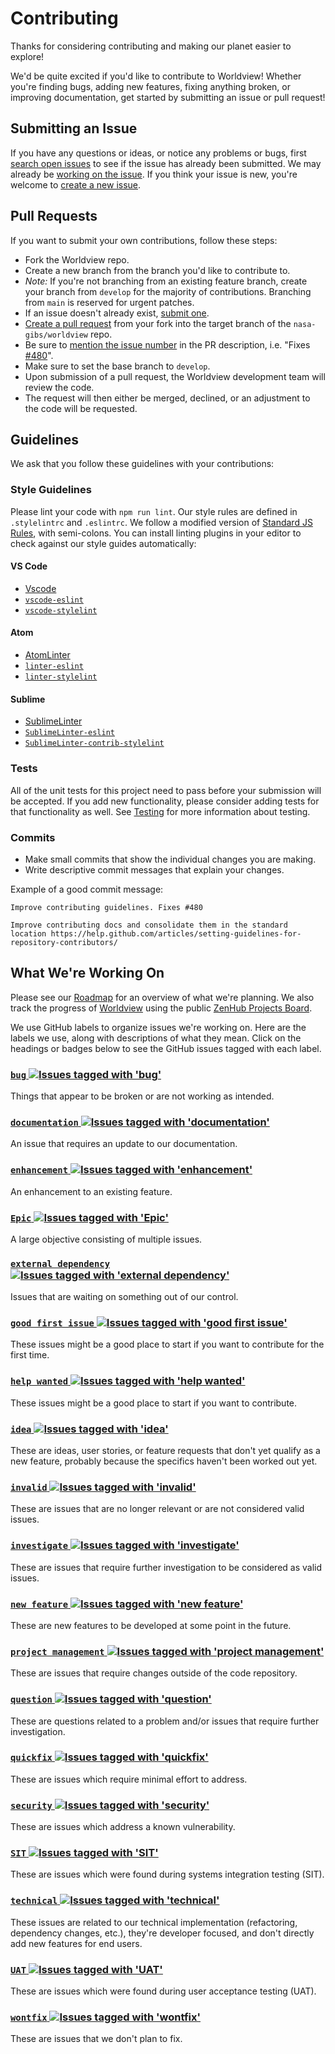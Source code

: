 # Contributing

Thanks for considering contributing and making our planet easier to explore!

We'd be quite excited if you'd like to contribute to Worldview! Whether you're
finding bugs, adding new features, fixing anything broken, or improving
documentation, get started by submitting an issue or pull request!

## Submitting an Issue

If you have any questions or ideas, or notice any problems or bugs, first
[search open issues](https://github.com/nasa-gibs/worldview/issues) to see if
the issue has already been submitted. We may already be
[working on the issue](#what-were-working-on). If you think your issue is new,
you're welcome to [create a new issue](https://github.com/nasa-gibs/worldview/issues/new).

## Pull Requests

If you want to submit your own contributions, follow these steps:

* Fork the Worldview repo.
* Create a new branch from the branch you'd like to contribute to.
* *Note:* If you're not branching from an existing feature branch, create your branch from `develop` for the majority of contributions. Branching from `main` is reserved for urgent patches.
* If an issue doesn't already exist, [submit one](#submitting-an-issue).
* [Create a pull request](https://help.github.com/articles/creating-a-pull-request/) from your fork into the target branch of the `nasa-gibs/worldview` repo.
* Be sure to [mention the issue number](https://help.github.com/articles/closing-issues-using-keywords/) in the PR description, i.e. "Fixes [#480](https://github.com/nasa-gibs/worldview/issues/480)".
* Make sure to set the base branch to `develop`.
* Upon submission of a pull request, the Worldview development team will review the code.
* The request will then either be merged, declined, or an adjustment to the code will be requested.

## Guidelines

We ask that you follow these guidelines with your contributions:

### Style Guidelines

Please lint your code with `npm run lint`. Our style rules are defined in
`.stylelintrc` and `.eslintrc`. We follow a modified version of
[Standard JS Rules](https://github.com/standard/standard#the-rules), with
semi-colons. You can install linting plugins in your editor to check against
our style guides automatically:

#### VS Code

* [Vscode](https://code.visualstudio.com/)
* [`vscode-eslint`](https://github.com/microsoft/vscode-eslint)
* [`vscode-stylelint`](https://github.com/stylelint/vscode-stylelint)

#### Atom

* [AtomLinter](https://atomlinter.github.io/)
* [`linter-eslint`](https://atom.io/packages/linter-eslint)
* [`linter-stylelint`](https://atom.io/packages/linter-stylelint)

#### Sublime

* [SublimeLinter](http://www.sublimelinter.com/en/latest/)
* [`SublimeLinter-eslint`](https://github.com/roadhump/SublimeLinter-eslint)
* [`SublimeLinter-contrib-stylelint`](https://github.com/kungfusheep/SublimeLinter-contrib-stylelint)

### Tests

All of the unit tests for this project need to pass before your submission will
be accepted. If you add new functionality, please consider adding tests for that
functionality as well. See [Testing](doc/testing.md) for more information about
testing.

### Commits

* Make small commits that show the individual changes you are making.
* Write descriptive commit messages that explain your changes.

Example of a good commit message:

```
Improve contributing guidelines. Fixes #480

Improve contributing docs and consolidate them in the standard location https://help.github.com/articles/setting-guidelines-for-repository-contributors/
```

## What We're Working On

Please see our [Roadmap](https://github.com/nasa-gibs/worldview/projects/7) for
an overview of what we're planning. We also track the progress of [Worldview](https://github.com/nasa-gibs/worldview)
using the public [ZenHub Projects Board](https://app.zenhub.com/workspaces/worldview-591b38dffb1c761edb0bc54a/board).

We use GitHub labels to organize issues we're working on. Here are the labels
we use, along with descriptions of what they mean. Click on the headings or badges below to see the GitHub issues tagged with each label.

### [`bug` ![Issues tagged with 'bug'](https://img.shields.io/github/issues-raw/nasa-gibs/worldview/bug.svg)](https://github.com/nasa-gibs/worldview/issues?q=is%3Aopen+is%3Aissue+label%3Abug)

Things that appear to be broken or are not working as intended.

### [`documentation` ![Issues tagged with 'documentation' ](https://img.shields.io/github/issues-raw/nasa-gibs/worldview/documentation.svg)](https://github.com/nasa-gibs/worldview/issues?q=is%3Aopen+is%3Aissue+label%3Adocumentation)

An issue that requires an update to our documentation.

### [`enhancement` ![Issues tagged with 'enhancement' ](https://img.shields.io/github/issues-raw/nasa-gibs/worldview/enhancement.svg)](https://github.com/nasa-gibs/worldview/issues?q=is%3Aopen+is%3Aissue+label%3Aenhancement)

An enhancement to an existing feature.

### [`Epic` ![Issues tagged with 'Epic' ](https://img.shields.io/github/issues-raw/nasa-gibs/worldview/Epic.svg)](https://github.com/nasa-gibs/worldview/issues?q=is%3Aopen+is%3Aissue+label%3AEpic)

A large objective consisting of multiple issues.

### [`external dependency` ![Issues tagged with 'external dependency'](https://img.shields.io/github/issues-raw/nasa-gibs/worldview/external%20dependency.svg)](https://github.com/nasa-gibs/worldview/issues?q=is%3Aopen%20is%3Aissue%20label%3A%22external%20dependency%22)

Issues that are waiting on something out of our control.

### [`good first issue` ![Issues tagged with 'good first issue'](https://img.shields.io/github/issues-raw/nasa-gibs/worldview/good%20first%20issue.svg)](https://github.com/nasa-gibs/worldview/issues?q=is%3Aopen+is%3Aissue+label%3A%22good%20first%20issue%22)

These issues might be a good place to start if you want to contribute for the first time.

### [`help wanted` ![Issues tagged with 'help wanted'](https://img.shields.io/github/issues-raw/nasa-gibs/worldview/help%20wanted.svg)](https://github.com/nasa-gibs/worldview/issues?q=is%3Aopen+is%3Aissue+label%3A%22help%20wanted%22)

These issues might be a good place to start if you want to contribute.

### [`idea` ![Issues tagged with 'idea'](https://img.shields.io/github/issues-raw/nasa-gibs/worldview/idea.svg)](https://github.com/nasa-gibs/worldview/issues?q=is%3Aopen+is%3Aissue+label%3Aidea)

These are ideas, user stories, or feature requests that don't yet qualify as a new feature, probably because the specifics haven't been worked out yet.

### [`invalid` ![Issues tagged with 'invalid'](https://img.shields.io/github/issues-raw/nasa-gibs/worldview/invalid.svg)](https://github.com/nasa-gibs/worldview/issues?q=is%3Aopen+is%3Aissue+label%3Ainvalid)

These are issues that are no longer relevant or are not considered valid issues.

### [`investigate` ![Issues tagged with 'investigate'](https://img.shields.io/github/issues-raw/nasa-gibs/worldview/investigate.svg)](https://github.com/nasa-gibs/worldview/issues?q=is%3Aopen+is%3Aissue+label%3Ainvestigate)

These are issues that require further investigation to be considered as valid issues.

### [`new feature` ![Issues tagged with 'new feature'](https://img.shields.io/github/issues-raw/nasa-gibs/worldview/new%20feature.svg)](https://github.com/nasa-gibs/worldview/issues?q=is%3Aopen+is%3Aissue+label%3A%22new%20feature%22)

These are new features to be developed at some point in the future.

### [`project management` ![Issues tagged with 'project management'](https://img.shields.io/github/issues-raw/nasa-gibs/worldview/project%20management.svg)](https://github.com/nasa-gibs/worldview/issues?q=is%3Aopen+is%3Aissue+label%3A%22project%20management%22)

These are issues that require changes outside of the code repository.

### [`question` ![Issues tagged with 'question'](https://img.shields.io/github/issues-raw/nasa-gibs/worldview/question.svg)](https://github.com/nasa-gibs/worldview/issues?q=is%3Aopen+is%3Aissue+label%3Aquestion)

These are questions related to a problem and/or issues that require further investigation.

### [`quickfix` ![Issues tagged with 'quickfix'](https://img.shields.io/github/issues-raw/nasa-gibs/worldview/quickfix.svg)](https://github.com/nasa-gibs/worldview/issues?q=is%3Aopen+is%3Aissue+label%3Aquickfix)

These are issues which require minimal effort to address.

### [`security` ![Issues tagged with 'security'](https://img.shields.io/github/issues-raw/nasa-gibs/worldview/security.svg)](https://github.com/nasa-gibs/worldview/issues?q=is%3Aopen+is%3Aissue+label%3Asecurity)

These are issues which address a known vulnerability.

### [`SIT` ![Issues tagged with 'SIT'](https://img.shields.io/github/issues-raw/nasa-gibs/worldview/SIT.svg)](https://github.com/nasa-gibs/worldview/issues?q=is%3Aopen+is%3Aissue+label%3ASIT)

These are issues which were found during systems integration testing (SIT).

### [`technical` ![Issues tagged with 'technical'](https://img.shields.io/github/issues-raw/nasa-gibs/worldview/technical.svg)](https://github.com/nasa-gibs/worldview/issues?q=is%3Aopen+is%3Aissue+label%3Atechnical)

These issues are related to our technical implementation (refactoring, dependency changes, etc.), they're developer focused, and don't directly add new features for end users.

### [`UAT` ![Issues tagged with 'UAT'](https://img.shields.io/github/issues-raw/nasa-gibs/worldview/UAT.svg)](https://github.com/nasa-gibs/worldview/issues?q=is%3Aopen+is%3Aissue+label%3AUAT)

These are issues which were found during user acceptance testing (UAT).

### [`wontfix` ![Issues tagged with 'wontfix'](https://img.shields.io/github/issues-raw/nasa-gibs/worldview/wontfix.svg)](https://github.com/nasa-gibs/worldview/issues?q=is%3Aopen+is%3Aissue+label%3Awontfix)

These are issues that we don't plan to fix.
